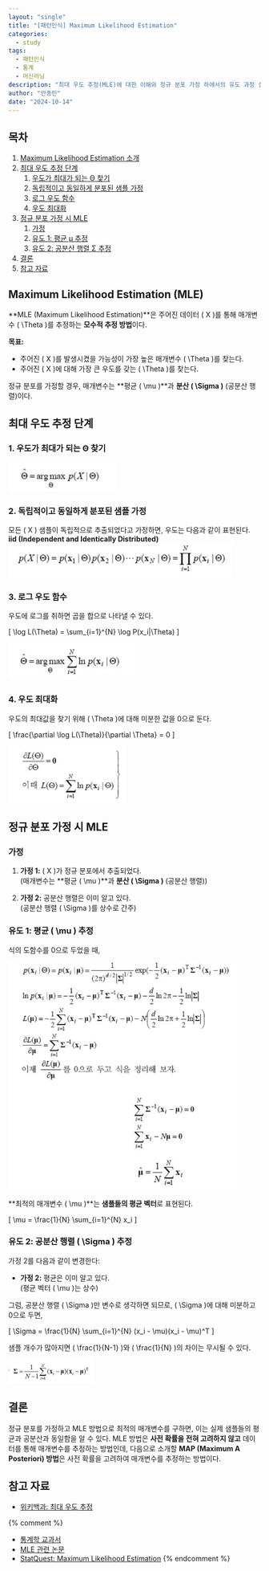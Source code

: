 ```yaml
---
layout: "single"
title: "[패턴인식] Maximum Likelihood Estimation"
categories:
  - study
tags:
  - 패턴인식
  - 통계
  - 머신러닝
description: "최대 우도 추정(MLE)에 대한 이해와 정규 분포 가정 하에서의 유도 과정 설명"
author: "안종민"
date: "2024-10-14"
---
```


## 목차
1. [Maximum Likelihood Estimation 소개](#maximum-likelihood-estimation-mle)
2. [최대 우도 추정 단계](#최대-우도-추정-단계)
   1. [우도가 최대가 되는 Θ 찾기](#우도가-최대가-되는-Θ-찾기)
   2. [독립적이고 동일하게 분포된 샘플 가정](#독립적이고-동일하게-분포된-샘플-가정)
   3. [로그 우도 함수](#로그-우도-함수)
   4. [우도 최대화](#우도-최대화)
3. [정규 분포 가정 시 MLE](#정규-분포-가정-시-mle)
   1. [가정](#가정)
   2. [유도 1: 평균 μ 추정](#유도-1-평균-μ-추정)
   3. [유도 2: 공분산 행렬 Σ 추정](#유도-2-공분산-행렬-Σ-추정)
4. [결론](#결론)
5. [참고 자료](#참고-자료)

## Maximum Likelihood Estimation (MLE)

**MLE (Maximum Likelihood Estimation)**은 주어진 데이터 \( X \)를 통해 매개변수 \( \Theta \)를 추정하는 **모수적 추정 방법**이다. 

**목표:**
- 주어진 \( X \)를 발생시켰을 가능성이 가장 높은 매개변수 \( \Theta \)를 찾는다.
- 주어진 \( X \)에 대해 가장 큰 우도를 갖는 \( \Theta \)를 찾는다.

정규 분포를 가정할 경우, 매개변수는 **평균 \( \mu \)**과 **분산 \( \Sigma \)** (공분산 행렬)이다.

## 최대 우도 추정 단계

### 1. 우도가 최대가 되는 Θ 찾기
<img src="/assets/images/mle4.png" alt="Maximum Likelihood Estimation의 첫 번째 단계 다이어그램">

### 2. 독립적이고 동일하게 분포된 샘플 가정
모든 \( X \) 샘플이 독립적으로 추출되었다고 가정하면, 우도는 다음과 같이 표현된다.  
**iid (Independent and Identically Distributed)**  
<img src="/assets/images/mle3.png" alt="독립적이고 동일하게 분포된 샘플의 우도 함수">

### 3. 로그 우도 함수
우도에 로그를 취하면 곱을 합으로 나타낼 수 있다.

\[
\log L(\Theta) = \sum_{i=1}^{N} \log P(x_i|\Theta)
\]

<img src="/assets/images/mle2.png" alt="로그 우도 함수">

### 4. 우도 최대화
우도의 최대값을 찾기 위해 \( \Theta \)에 대해 미분한 값을 0으로 둔다.

\[
\frac{\partial \log L(\Theta)}{\partial \Theta} = 0
\]

<img src="/assets/images/mle1.png" alt="우도 함수의 미분">

## 정규 분포 가정 시 MLE

### 가정

1. **가정 1:** \( X \)가 정규 분포에서 추출되었다.  
   (매개변수는 **평균 \( \mu \)**과 **분산 \( \Sigma \)** (공분산 행렬))
   
2. **가정 2:** 공분산 행렬은 이미 알고 있다.  
   (공분산 행렬 \( \Sigma \)를 상수로 간주)

### 유도 1: 평균 \( \mu \) 추정

식의 도함수를 0으로 두었을 때,

<img src="/assets/images/mle6.png" alt="평균 벡터의 MLE 유도">

**최적의 매개변수 \( \mu \)**는 **샘플들의 평균 벡터**로 표현된다.

\[
\mu = \frac{1}{N} \sum_{i=1}^{N} x_i
\]

### 유도 2: 공분산 행렬 \( \Sigma \) 추정

가정 2를 다음과 같이 변경한다:

- **가정 2:** 평균은 이미 알고 있다.  
  (평균 벡터 \( \mu \)는 상수)

그럼, 공분산 행렬 \( \Sigma \)만 변수로 생각하면 되므로, \( \Sigma \)에 대해 미분하고 0으로 두면,

\[
\Sigma = \frac{1}{N} \sum_{i=1}^{N} (x_i - \mu)(x_i - \mu)^T
\]

샘플 개수가 많아지면 \( \frac{1}{N-1} \)와 \( \frac{1}{N} \)의 차이는 무시될 수 있다.

<img src="/assets/images/mle5.png" alt="공분산 행렬의 MLE 유도">

## 결론

정규 분포를 가정하고 MLE 방법으로 최적의 매개변수를 구하면, 이는 실제 샘플들의 평균과 공분산과 동일함을 알 수 있다. MLE 방법은 **사전 확률을 전혀 고려하지 않고** 데이터를 통해 매개변수를 추정하는 방법인데, 다음으로 소개할 **MAP (Maximum A Posteriori) 방법**은 사전 확률을 고려하여 매개변수를 추정하는 방법이다.

## 참고 자료

- [위키백과: 최대 우도 추정](https://ko.wikipedia.org/wiki/%EB%82%B4%EB%8F%84_%EC%9A%B0%EB%8F%84_%EC%B6%94%EC%A0%95)

{% comment %}
- [통계학 교과서](https://example.com)
- [MLE 관련 논문](https://example.com)
- [StatQuest: Maximum Likelihood Estimation](https://www.youtube.com/watch?v=nc9jA1CDElc)
{% endcomment %}
